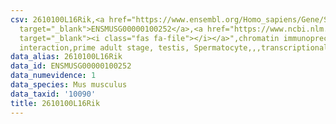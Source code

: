 ```yaml
---
csv: 2610100L16Rik,<a href="https://www.ensembl.org/Homo_sapiens/Gene/Summary?db=core;g=ENSMUSG00000100252"
  target="_blank">ENSMUSG00000100252</a>,<a href="https://www.ncbi.nlm.nih.gov/pubmed/25450459"
  target="_blank"><i class="fas fa-file"></i></a>",chromatin immunoprecipitation assay,direct
  interaction,prime adult stage, testis, Spermatocyte,,,transcriptional regulation,
data_alias: 2610100L16Rik
data_id: ENSMUSG00000100252
data_numevidence: 1
data_species: Mus musculus
data_taxid: '10090'
title: 2610100L16Rik
---
```

